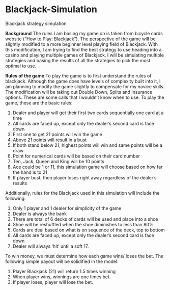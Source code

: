 # Blackjack-Simulation
Blackjack strategy simulation

**Background**
The rules I am basing my game on is taken from bicycle cards website (“How to Play: Blackjack”). The perspective of the game will be slightly modified to a more beginner level playing field of Blackjack. With this modification, I am trying to find the best strategy to use heading into a casino and playing multiple games of Blackjack. I will be simulating multiple strategies and basing the results of all the strategies to pick the most optimal to use.

**Rules of the game**
To play the game is to first understand the rules of blackjack. Although the game does have levels of complexity built into it, I am planning to modify the game slightly to compensate for my novice skills. The modification will be taking out Double Down, Splits and Insurance options. These are some calls that I wouldn’t know when to use. To play the game, these are the basic rules:
  1. Dealer and player will get their first two cards sequentially one card at a time
  2. All cards are faced up, except only the dealer’s second card is face down
  3. First one to get 21 points will win the game
  4. Above 21 points will result in a bust
  5. If both stand below 21, highest points will win and same points will be a draw
  6. Point for numerical cards will be based on their card number
  7. Ten, Jack, Queen and King will be 10 points
  8. Ace could be 1 or 11, this simulation game will choose based on how far the hand is to 21
  9. If player bust, then player loses right away regardless of the dealer’s results
    
Additionally, rules for the Blackjack used in this simulation will include the following:
  1. Only 1 player and 1 dealer for simplicity of the game
  2. Dealer is always the bank
  3. There are total of 6 decks of cards will be used and place into a shoe
  4. Shoe will be reshuffled when the shoe diminishes to less than 80%
  5. Cards are deal based on what is on sequence of the deck, top to bottom
  6. All cards are faced up, except only the dealer’s second card is face down
  7. Dealer will always ‘hit’ until a soft 17.

To win money, we must determine how each game wins/ loses the bet. The following simple payout will be solidified in the model:
  1. Player Blackjack (21) will return 1.5 times winning
  2. When player wins, winnings are one times bet.
  3. If player loses, player will lose the bet.


